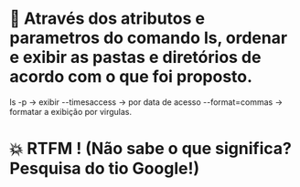 # 📝 Através dos atributos e parametros do comando ls, ordenar e exibir as pastas e diretórios de acordo com o que foi proposto.

ls -p -> exibir 
--timesaccess -> por data de acesso
--format=commas -> formatar a exibição por virgulas.

# 💥 RTFM ! (Não sabe o que significa? Pesquisa do tio Google!) 
